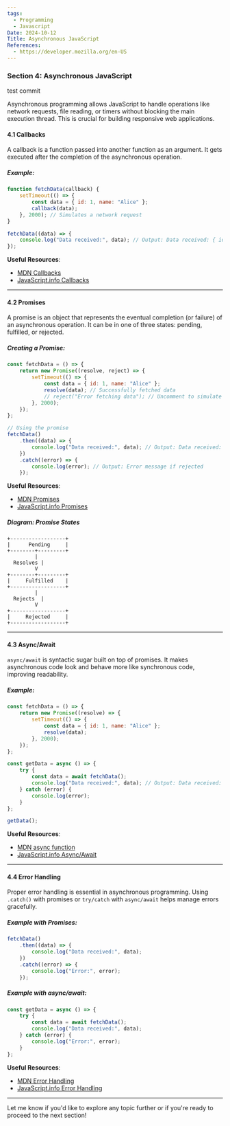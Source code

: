 ```yaml
---
tags:
  - Programming
  - Javascript
Date: 2024-10-12
Title: Asynchronous JavaScript
References:
  - https://developer.mozilla.org/en-US
---
```

### Section 4: **Asynchronous JavaScript**

test commit

Asynchronous programming allows JavaScript to handle operations like network requests, file reading, or timers without blocking the main execution thread. This is crucial for building responsive web applications.

#### 4.1 Callbacks

A callback is a function passed into another function as an argument. It gets executed after the completion of the asynchronous operation.

##### Example:
```javascript
function fetchData(callback) {
    setTimeout(() => {
        const data = { id: 1, name: "Alice" };
        callback(data);
    }, 2000); // Simulates a network request
}

fetchData((data) => {
    console.log("Data received:", data); // Output: Data received: { id: 1, name: 'Alice' }
});
```

**Useful Resources**:
- [MDN Callbacks](https://developer.mozilla.org/en-US/docs/Glossary/Callback_function)
- [JavaScript.info Callbacks](https://javascript.info/callbacks)

---

#### 4.2 Promises

A promise is an object that represents the eventual completion (or failure) of an asynchronous operation. It can be in one of three states: pending, fulfilled, or rejected.

##### Creating a Promise:
```javascript
const fetchData = () => {
    return new Promise((resolve, reject) => {
        setTimeout(() => {
            const data = { id: 1, name: "Alice" };
            resolve(data); // Successfully fetched data
            // reject("Error fetching data"); // Uncomment to simulate error
        }, 2000);
    });
};

// Using the promise
fetchData()
    .then((data) => {
        console.log("Data received:", data); // Output: Data received: { id: 1, name: 'Alice' }
    })
    .catch((error) => {
        console.log(error); // Output: Error message if rejected
    });
```

**Useful Resources**:
- [MDN Promises](https://developer.mozilla.org/en-US/docs/Web/JavaScript/Reference/Global_Objects/Promise)
- [JavaScript.info Promises](https://javascript.info/promise-basics)

##### Diagram: Promise States

```plaintext
+------------------+
|      Pending     |
+--------+---------+
         |
  Resolves |
         V
+--------+---------+
|     Fulfilled    |
+------------------+
         |
  Rejects  |
         V
+------------------+
|     Rejected     |
+------------------+
```

---

#### 4.3 Async/Await

`async/await` is syntactic sugar built on top of promises. It makes asynchronous code look and behave more like synchronous code, improving readability.

##### Example:
```javascript
const fetchData = () => {
    return new Promise((resolve) => {
        setTimeout(() => {
            const data = { id: 1, name: "Alice" };
            resolve(data);
        }, 2000);
    });
};

const getData = async () => {
    try {
        const data = await fetchData();
        console.log("Data received:", data); // Output: Data received: { id: 1, name: 'Alice' }
    } catch (error) {
        console.log(error);
    }
};

getData();
```

**Useful Resources**:
- [MDN async function](https://developer.mozilla.org/en-US/docs/Web/JavaScript/Reference/Statements/async_function)
- [JavaScript.info Async/Await](https://javascript.info/async)

---

#### 4.4 Error Handling

Proper error handling is essential in asynchronous programming. Using `.catch()` with promises or `try/catch` with `async/await` helps manage errors gracefully.

##### Example with Promises:
```javascript
fetchData()
    .then((data) => {
        console.log("Data received:", data);
    })
    .catch((error) => {
        console.log("Error:", error);
    });
```

##### Example with async/await:
```javascript
const getData = async () => {
    try {
        const data = await fetchData();
        console.log("Data received:", data);
    } catch (error) {
        console.log("Error:", error);
    }
};
```

**Useful Resources**:
- [MDN Error Handling](https://developer.mozilla.org/en-US/docs/Web/JavaScript/Guide/Control_flow_and_error_handling#exception_handling)
- [JavaScript.info Error Handling](https://javascript.info/try-catch)

---

Let me know if you'd like to explore any topic further or if you're ready to proceed to the next section!
